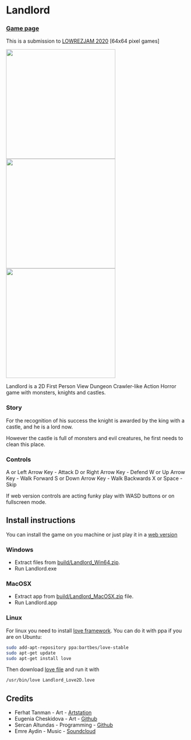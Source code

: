 # Landlord

### [**Game page**](https://sarge.itch.io/landlord)


This is a submission to [LOWREZJAM 2020](https://itch.io/jam/lowrezjam-2020/rate/731640) [64x64 pixel games]

<img src="https://img.itch.zone/aW1hZ2UvNzMxNjQwLzQwNjg0MTIuZ2lm/347x500/TgQcDU.gif" height="300"> <img src="https://img.itch.zone/aW1hZ2UvNzMxNjQwLzQwNjgwNzMucG5n/347x500/YFQ1sL.png" width="300"><img src="https://img.itch.zone/aW1hZ2UvNzMxNjQwLzQwNjgwNzIuanBn/347x500/blf5%2Bq.jpg" width="300">

Landlord is a 2D First Person View Dungeon Crawler-like Action Horror game with monsters, knights and castles.


### Story

For the recognition of his success the knight is awarded by the king with a castle, and he is a lord now.

However the castle is full of monsters and evil creatures, he first needs to clean this place.


### Controls

A or Left Arrow Key - Attack
D or Right Arrow Key - Defend
W or Up Arrow Key - Walk Forward
S or Down Arrow Key - Walk Backwards
X or Space - Skip

 If web version controls are acting funky play with WASD buttons or on fullscreen mode.

## Install instructions
You can install the game on you machine or just play it in a [web version](https://sarge.itch.io/landlord)

### Windows 

* Extract files from [build/Landlord_Win64.zip](https://github.com/srcnalt/LowRezJam2020/blob/master/build/Landlord_Win64.zip).
* Run Landlord.exe

### MacOSX
* Extract app from [build/Landlord_MacOSX.zip](https://github.com/srcnalt/LowRezJam2020/blob/master/build/Landlord_MacOSX.zip) file.
* Run Landlord.app

### Linux
For linux you need to install [love framework](https://love2d.org/). You can do it with ppa if you are on Ubuntu:
```sh
sudo add-apt-repository ppa:bartbes/love-stable
sudo apt-get update
sudo apt-get install love
```
Then download [love file](https://github.com/srcnalt/LowRezJam2020/blob/master/build/Landlord_Love2D.love) and run it with 
```sh
/usr/bin/love Landlord_Love2D.love
```

## Credits

* Ferhat Tanman - Art - [Artstation](https://www.artstation.com/ferotan)
* Eugenia Cheskidova - Art - [Github](https://github.com/fogside)
* Sercan Altundas - Programming - [Github](https://github.com/srcnalt)
* Emre Aydin - Music - [Soundcloud](https://soundcloud.com/santuriethemefendi)
